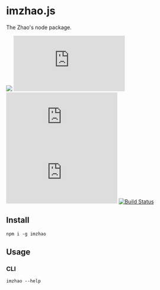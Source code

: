 # imzhao.js

The Zhao's node package.

[![](https://img.shields.io/npm/v/imzhao)](https://www.npmjs.com/package/imzhao)
[![](https://img.shields.io/github/license/archtaurus/imzhao.js)](https://github.com/archtaurus/imzhao.js)
[![](https://img.shields.io/librariesio/github/archtaurus/imzhao.js)](https://github.com/archtaurus/imzhao.js)
[![](https://img.shields.io/github/last-commit/archtaurus/imzhao.js)](https://github.com/archtaurus/imzhao.js)
[![Build Status](https://travis-ci.com/archtaurus/imzhao.js.svg?branch=master)](https://travis-ci.com/archtaurus/imzhao.js)

## Install

``` shell
npm i -g imzhao
```

## Usage

### CLI

``` shell
imzhao --help
```
